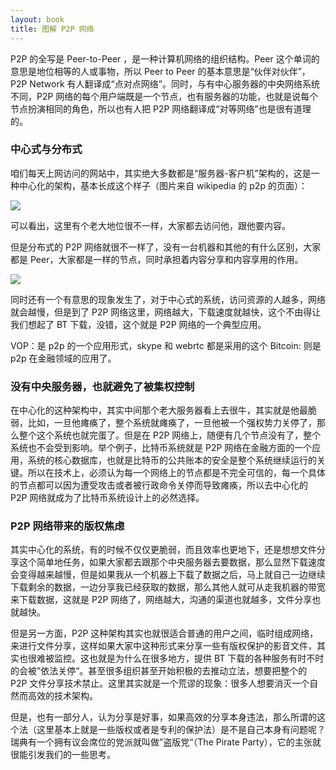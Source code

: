 ```yaml
---
layout: book
title: 图解 P2P 网络
---
```


P2P 的全写是 Peer-to-Peer ，是一种计算机网络的组织结构。Peer 这个单词的意思是地位相等的人或事物，所以 Peer to Peer 的基本意思是“伙伴对伙伴”，P2P Network 有人翻译成“点对点网络”。同时，与有中心服务器的中央网络系统不同，P2P 网络的每个用户端既是一个节点，也有服务器的功能，也就是说每个节点扮演相同的角色，所以也有人把 P2P 网络翻译成“对等网络”也是很有道理的。


### 中心式与分布式

咱们每天上网访问的网站中，其实绝大多数都是“服务器-客户机”架构的，这是一种中心化的架构，基本长成这个样子（图片来自 wikipedia 的 p2p 的页面）：

![](http://peterpic.qiniudn.com/server-based.png)

可以看出，这里有个老大地位很不一样，大家都去访问他，跟他要内容。

但是分布式的 P2P 网络就很不一样了，没有一台机器和其他的有什么区别，大家都是 Peer，大家都是一样的节点，同时承担着内容分享和内容享用的作用。

![](http://peterpic.qiniudn.com/p2p_network.png)


同时还有一个有意思的现象发生了，对于中心式的系统，访问资源的人越多，网络就会越慢，但是到了 P2P 网络这里，网络越大，下载速度就越快，这个不由得让我们想起了 BT 下载，没错，这个就是 P2P 网络的一个典型应用。

VOP：是 p2p 的一个应用形式，skype 和 webrtc 都是采用的这个
Bitcoin: 则是 p2p 在金融领域的应用了。

### 没有中央服务器，也就避免了被集权控制

在中心化的这种架构中，其实中间那个老大服务器看上去很牛，其实就是他最脆弱，比如，一旦他瘫痪了，整个系统就瘫痪了，一旦他被一个强权势力关停了，那么整个这个系统也就完蛋了。但是在 P2P 网络上，随便有几个节点没有了，整个系统也不会受到影响。举个例子，比特币系统就是 P2P 网络在金融方面的一个应用，系统的核心数据库，也就是比特币的公共账本的安全是整个系统继续运行的关键。所以在技术上，必须认为每一个网络上的节点都是不完全可信的，每一个具体的节点都可以因为遭受攻击或者被行政命令关停而导致瘫痪，所以去中心化的 P2P 网络就成为了比特币系统设计上的必然选择。

### P2P 网络带来的版权焦虑

其实中心化的系统，有的时候不仅仅更脆弱，而且效率也更地下，还是想想文件分享这个简单地任务，如果大家都去跟那个中央服务器去要数据，那么显然下载速度会变得越来越慢，但是如果我从一个机器上下载了数据之后，马上就自己一边继续下载剩余的数据，一边分享我已经获取的数据，那么其他人就可从走我机器的带宽来下载数据，这就是 P2P 网络了，网络越大，沟通的渠道也就越多，文件分享也就越快。

但是另一方面，P2P 这种架构其实也就很适合普通的用户之间，临时组成网络，来进行文件分享，这样如果大家中这种形式来分享一些有版权保护的影音文件，其实也很难被监控。这也就是为什么在很多地方，提供 BT 下载的各种服务有时不时的会被”依法关停“。甚至很多组织甚至开始积极的去推动立法，想要把整个的 P2P 文件分享技术禁止。这里其实就是一个荒谬的现象：很多人想要消灭一个自然而高效的技术架构。

但是，也有一部分人，认为分享是好事，如果高效的分享本身违法，那么所谓的这个法（这里基本上就是一些版权或者是专利的保护法）是不是自己本身有问题呢？瑞典有一个拥有议会席位的党派就叫做”盗版党“（The Pirate Party），它的主张就很能引发我们的一些思考。
